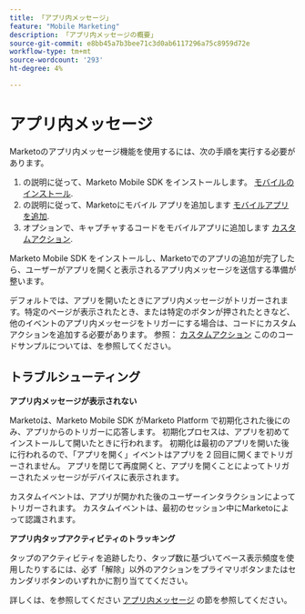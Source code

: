 ```yaml
---
title: 「アプリ内メッセージ」
feature: "Mobile Marketing"
description: 「アプリ内メッセージの概要」
source-git-commit: e8bb45a7b3bee71c3d0ab6117296a75c8959d72e
workflow-type: tm+mt
source-wordcount: '293'
ht-degree: 4%

---
```



# アプリ内メッセージ

Marketoのアプリ内メッセージ機能を使用するには、次の手順を実行する必要があります。

1. の説明に従って、Marketo Mobile SDK をインストールします。 [モバイルのインストール](installation.md).
1. の説明に従って、Marketoにモバイル アプリを追加します [モバイルアプリを追加](https://experienceleague.adobe.com/en/docs/marketo/using/product-docs/mobile-marketing/admin/add-a-mobile-app).
1. オプションで、キャプチャするコードをモバイルアプリに追加します [カスタムアクション](custom-actions.md).

Marketo Mobile SDK をインストールし、Marketoでのアプリの追加が完了したら、ユーザーがアプリを開くと表示されるアプリ内メッセージを送信する準備が整います。

デフォルトでは、アプリを開いたときにアプリ内メッセージがトリガーされます。特定のページが表示されたとき、または特定のボタンが押されたときなど、他のイベントのアプリ内メッセージをトリガーにする場合は、コードにカスタムアクションを追加する必要があります。 参照： [カスタムアクション](custom-actions.md) こののコードサンプルについては、を参照してください。

## トラブルシューティング

**アプリ内メッセージが表示されない**

Marketoは、Marketo Mobile SDK がMarketo Platform で初期化された後にのみ、アプリからのトリガーに応答します。 初期化プロセスは、アプリを初めてインストールして開いたときに行われます。 初期化は最初のアプリを開いた後に行われるので、「アプリを開く」イベントはアプリを 2 回目に開くまでトリガーされません。 アプリを閉じて再度開くと、アプリを開くことによってトリガーされたメッセージがデバイスに表示されます。

カスタムイベントは、アプリが開かれた後のユーザーインタラクションによってトリガーされます。 カスタムイベントは、最初のセッション中にMarketoによって認識されます。

**アプリ内タップアクティビティのトラッキング**

タップのアクティビティを追跡したり、タップ数に基づいてベース表示頻度を使用したりするには、必ず「解除」以外のアクションをプライマリボタンまたはセカンダリボタンのいずれかに割り当ててください。

詳しくは、を参照してください [アプリ内メッセージ](https://experienceleague.adobe.com/en/docs/marketo/using/product-docs/mobile-marketing/in-app-messages/creating-in-app-messages/create-an-in-app-message) の節を参照してください。
